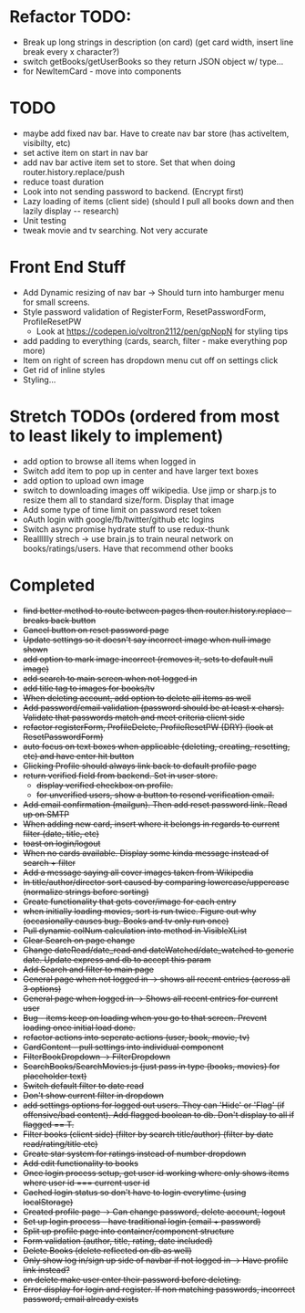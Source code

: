 # Refactor TODO:

* Break up long strings in description (on card) (get card width, insert line break every x character?)
* switch getBooks/getUserBooks so they return JSON object w/ type...
* for NewItemCard - move into components

# TODO

* maybe add fixed nav bar. Have to create nav bar store (has activeItem, visibilty, etc)
* set active item on start in nav bar
* add nav bar active item set to store. Set that when doing router.history.replace/push
* reduce toast duration
* Look into not sending password to backend. (Encrypt first)
* Lazy loading of items (client side) (should I pull all books down and then lazily display -- research)
* Unit testing
* tweak movie and tv searching. Not very accurate

# Front End Stuff

* Add Dynamic resizing of nav bar -> Should turn into hamburger menu for small screens.
* Style password validation of RegisterForm, ResetPasswordForm, ProfileResetPW
  * Look at https://codepen.io/voltron2112/pen/gpNopN for styling tips
* add padding to everything (cards, search, filter - make everything pop more)
* Item on right of screen has dropdown menu cut off on settings click
* Get rid of inline styles
* Styling...

# Stretch TODOs (ordered from most to least likely to implement)

* add option to browse all items when logged in
* Switch add item to pop up in center and have larger text boxes
* add option to upload own image
* switch to downloading images off wikipedia. Use jimp or sharp.js to resize them all to standard size/form. Display that image
* Add some type of time limit on password reset token
* oAuth login with google/fb/twitter/github etc logins
* Switch async promise hydrate stuff to use redux-thunk
* Realllllly strech -> use brain.js to train neural network on books/ratings/users. Have that recommend other books

# Completed

* ~~find better method to route between pages then router.history.replace - breaks back button~~
* ~~Cancel button on reset password page~~
* ~~Update settings so it doesn't say incorrect image when null image shown~~
* ~~add option to mark image incorrect (removes it, sets to default null image)~~
* ~~add search to main screen when not logged in~~
* ~~add title tag to images for books/tv~~
* ~~When deleting account, add option to delete all items as well~~
* ~~Add password/email validation (password should be at least x chars). Validate that passwords match and meet criteria client side~~
* ~~refactor registerForm, ProfileDelete, ProfileResetPW (DRY) (look at ResetPasswordForm)~~
* ~~auto focus on text boxes when applicable (deleting, creating, resetting, etc) and have enter hit button~~
* ~~Clicking Profile should always link back to default profile page~~
* ~~return verified field from backend. Set in user store.~~
  * ~~display verified checkbox on profile.~~
  * ~~for unverified users, show a button to resend verification email.~~
* ~~Add email confirmation (mailgun). Then add reset password link. Read up on SMTP~~
* ~~When adding new card, insert where it belongs in regards to current filter (date, title, etc)~~
* ~~toast on login/logout~~
* ~~When no cards available. Display some kinda message instead of search + filter~~
* ~~Add a message saying all cover images taken from Wikipedia~~
* ~~In title/author/director sort caused by comparing lowercase/uppercase (normalize strings before sorting)~~
* ~~Create functionality that gets cover/image for each entry~~
* ~~when initially loading movies, sort is run twice. Figure out why (occasionally causes bug. Books and tv only run once)~~
* ~~Pull dynamic colNum calculation into method in VisibleXList~~
* ~~Clear Search on page change~~
* ~~Change dateRead/date_read and dateWatched/date_watched to generic date. Update express and db to accept this param~~
* ~~Add Search and filter to main page~~
* ~~General page when not logged in -> shows all recent entries (across all 3 options)~~
* ~~General page when logged in -> Shows all recent entries for current user~~
* ~~Bug - items keep on loading when you go to that screen. Prevent loading once initial load done.~~
* ~~refactor actions into seperate actions (user, book, movie, tv)~~
* ~~CardContent - pull settings into individual component~~
* ~~FilterBookDropdown -> FilterDropdown~~
* ~~SearchBooks/SearchMovies.js (just pass in type (books, movies) for placeholder text)~~
* ~~Switch default filter to date read~~
* ~~Don't show current filter in dropdown~~
* ~~add settings options for logged out users. They can 'Hide' or 'Flag' (if offensive/bad content). Add flagged boolean to db. Don't display to all if flagged == T.~~
* ~~Filter books (client side) (filter by search title/author) (filter by date read/rating/title etc)~~
* ~~Create star system for ratings instead of number dropdown~~
* ~~Add edit functionality to books~~
* ~~Once login process setup, get user id working where only shows items where user id === current user id~~
* ~~Cached login status so don't have to login everytime (using localStorage)~~
* ~~Created profile page -> Can change password, delete account, logout~~
* ~~Set up login process - have traditional login (email + password)~~
* ~~Split up profile page into container/component structure~~
* ~~Form validation (author, title, rating, date included)~~
* ~~Delete Books (delete reflected on db as well)~~
* ~~Only show log in/sign up side of navbar if not logged in -> Have profile link instead?~~
* ~~on delete make user enter their password before deleting.~~
* ~~Error display for login and register. If non matching passwords, incorrect password, email already exists~~
